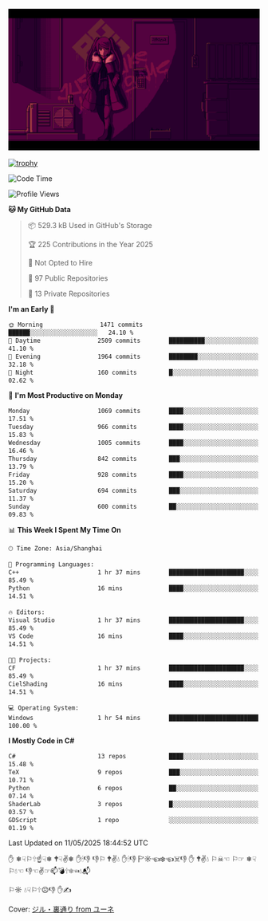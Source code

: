 ![](imgs/main.png)

[![trophy](https://github-profile-trophy.vercel.app/?username=NeilKleistGao&theme=dracula)](https://github.com/ryo-ma/github-profile-trophy)

<!--START_SECTION:waka-->
![Code Time](http://img.shields.io/badge/Code%20Time-1%2C744%20hrs%202%20mins-blue)

![Profile Views](http://img.shields.io/badge/Profile%20Views-0-blue)

**🐱 My GitHub Data** 

> 📦 529.3 kB Used in GitHub's Storage 
 > 
> 🏆 225 Contributions in the Year 2025
 > 
> 🚫 Not Opted to Hire
 > 
> 📜 97 Public Repositories 
 > 
> 🔑 13 Private Repositories 
 > 
**I'm an Early 🐤** 

```text
🌞 Morning                1471 commits        ██████░░░░░░░░░░░░░░░░░░░   24.10 % 
🌆 Daytime                2509 commits        ██████████░░░░░░░░░░░░░░░   41.10 % 
🌃 Evening                1964 commits        ████████░░░░░░░░░░░░░░░░░   32.18 % 
🌙 Night                  160 commits         █░░░░░░░░░░░░░░░░░░░░░░░░   02.62 % 
```
📅 **I'm Most Productive on Monday** 

```text
Monday                   1069 commits        ████░░░░░░░░░░░░░░░░░░░░░   17.51 % 
Tuesday                  966 commits         ████░░░░░░░░░░░░░░░░░░░░░   15.83 % 
Wednesday                1005 commits        ████░░░░░░░░░░░░░░░░░░░░░   16.46 % 
Thursday                 842 commits         ███░░░░░░░░░░░░░░░░░░░░░░   13.79 % 
Friday                   928 commits         ████░░░░░░░░░░░░░░░░░░░░░   15.20 % 
Saturday                 694 commits         ███░░░░░░░░░░░░░░░░░░░░░░   11.37 % 
Sunday                   600 commits         ██░░░░░░░░░░░░░░░░░░░░░░░   09.83 % 
```


📊 **This Week I Spent My Time On** 

```text
🕑︎ Time Zone: Asia/Shanghai

💬 Programming Languages: 
C++                      1 hr 37 mins        █████████████████████░░░░   85.49 % 
Python                   16 mins             ████░░░░░░░░░░░░░░░░░░░░░   14.51 % 

🔥 Editors: 
Visual Studio            1 hr 37 mins        █████████████████████░░░░   85.49 % 
VS Code                  16 mins             ████░░░░░░░░░░░░░░░░░░░░░   14.51 % 

🐱‍💻 Projects: 
CF                       1 hr 37 mins        █████████████████████░░░░   85.49 % 
CielShading              16 mins             ████░░░░░░░░░░░░░░░░░░░░░   14.51 % 

💻 Operating System: 
Windows                  1 hr 54 mins        █████████████████████████   100.00 % 
```

**I Mostly Code in C#** 

```text
C#                       13 repos            ████░░░░░░░░░░░░░░░░░░░░░   15.48 % 
TeX                      9 repos             ███░░░░░░░░░░░░░░░░░░░░░░   10.71 % 
Python                   6 repos             ██░░░░░░░░░░░░░░░░░░░░░░░   07.14 % 
ShaderLab                3 repos             █░░░░░░░░░░░░░░░░░░░░░░░░   03.57 % 
GDScript                 1 repo              ░░░░░░░░░░░░░░░░░░░░░░░░░   01.19 % 
```




 Last Updated on 11/05/2025 18:44:52 UTC
<!--END_SECTION:waka-->

✋ ❄☟⚐🕆☝☟❄ 🕈☟✌❄ ✋🕯👎 👎⚐ 🕈✌💧 ✋🕯👎 🏱☼☜❄☜☠👎 ✋ 🕈✌💧 ⚐☠☜ ⚐☞ ❄☟⚐💧☜ 👎☜✌☞📫💣🕆❄☜💧📬

⚐☼ 💧☟⚐🕆☹👎 ✋✍

Cover: [ジル・裏通り from ユーネ](https://www.pixiv.net/artworks/62127066)
